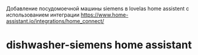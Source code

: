 Добавление посудомоечной машины siemens в lovelas home assistent c использованием интеграции 
https://www.home-assistant.io/integrations/home_connect/

# dishwasher-siemens home assistant
